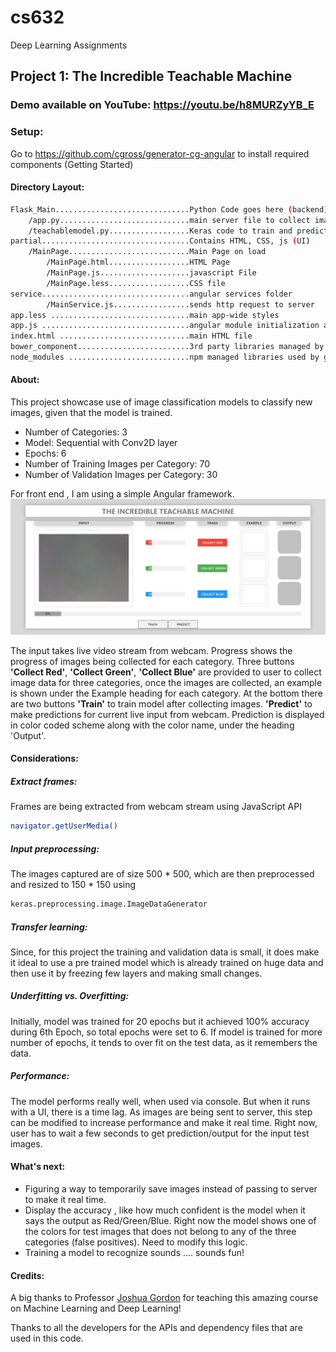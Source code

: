 # cs632
Deep Learning Assignments

## Project 1: The Incredible Teachable Machine

### Demo available on YouTube: https://youtu.be/h8MURZyYB_E

### Setup: 
Go to https://github.com/cgross/generator-cg-angular to install required components (Getting Started)

#### Directory Layout:
```sh
Flask_Main..............................Python Code goes here (backend)
    /app.py.............................main server file to collect images and send/receive http requests
    /teachablemodel.py..................Keras code to train and predict
partial.................................Contains HTML, CSS, js (UI)
    /MainPage...........................Main Page on load
        /MainPage.html..................HTML Page
        /MainPage.js....................javascript File
        /MainPage.less..................CSS file
service.................................angular services folder
        /MainService.js.................sends http request to server
app.less ...............................main app-wide styles
app.js .................................angular module initialization and route setup
index.html .............................main HTML file
bower_component.........................3rd party libraries managed by bower
node_modules ...........................npm managed libraries used by grunt
```
#### About:
This project showcase use of image classification models to classify new images, given that the model is trained.
* Number of Categories: 3
* Model: Sequential with Conv2D layer
* Epochs: 6
* Number of Training Images per Category: 70
* Number of Validation Images per Category: 30

For front end , I am using a simple Angular framework. 
![alt text](https://github.com/pk60313n/cs632_Final_Project_TeachableMachine/blob/master/sh.PNG)

The input takes live video stream from webcam. Progress shows the progress of images being collected for each category. Three buttons **'Collect Red'**, **'Collect Green'**, **'Collect Blue'** are provided to user to collect image data for three categories, once the images are collected, an example is shown under the Example heading for each category. At the bottom there are two buttons **'Train'** to train model after collecting images. **'Predict'** to make predictions for current live input from webcam. Prediction is displayed in color coded scheme along with the color name, under the heading 'Output'.

#### Considerations:

 ##### Extract frames: 
 Frames are being extracted from webcam stream using JavaScript API 
 

```sh
navigator.getUserMedia()
```

 ##### Input preprocessing: 
 The images captured are of size 500 * 500, which are then preprocessed and resized to 150 * 150 using 
 
```sh
keras.preprocessing.image.ImageDataGenerator
```

 ##### Transfer learning:
 Since, for this project the training and validation data is small, it does make it ideal to use a pre trained model which is already trained on huge data and then use it by freezing few layers and making small changes. 
 
 ##### Underfitting vs. Overfitting:
 Initially, model was trained for 20 epochs but it achieved 100% accuracy during 6th Epoch, so total epochs were set to 6. If model is trained for more number of epochs, it tends to over fit on the test data, as it remembers the data.
 
 ##### Performance:
 The model performs really well, when used via console. But when it runs with a UI, there is a time lag. As images are being sent to server, this step can be modified to increase performance and make it real time. Right now, user has to wait a few seconds to get prediction/output for the input test images.

#### What's next:
- Figuring a way to temporarily save images instead of passing to server to make it real time.
- Display the accuracy , like how much confident is the model when it says the output as Red/Green/Blue. Right now the model shows one of the colors for test images that does not belong to any of the three categories (false positives). Need to modify this logic.
- Training a model to recognize sounds .... sounds fun! 

#### Credits:
A big thanks to Professor [Joshua Gordon](https://github.com/random-forests) for teaching this amazing course on Machine Learning and Deep Learning!

Thanks to all the developers for the APIs and dependency files that are used in this code.
